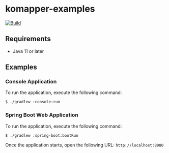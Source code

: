 # komapper-examples

[![Build](https://github.com/komapper/komapper-examples/actions/workflows/build.yml/badge.svg)](https://github.com/komapper/komapper-examples/actions/workflows/build.yml)

## Requirements

- Java 11 or later

## Examples
### Console Application

To run the application, execute the following command:

```sh
$ ./gradlew :console:run
```

### Spring Boot Web Application

To run the application, execute the following command:

```sh
$ ./gradlew :spring-boot:bootRun
```

Once the application starts, open the following URL: `http://localhost:8080`
